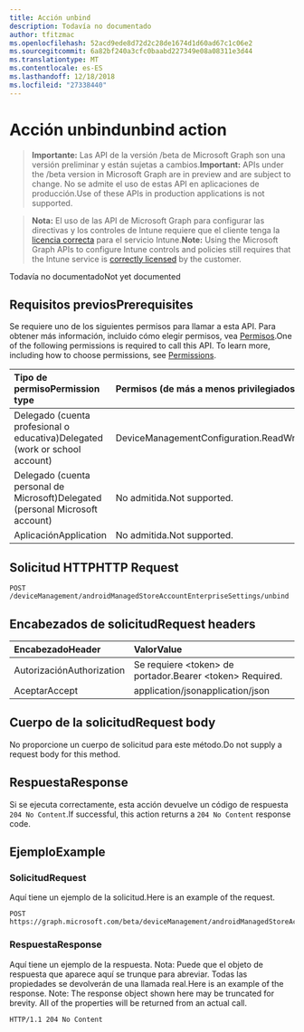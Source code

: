 ```yaml
---
title: Acción unbind
description: Todavía no documentado
author: tfitzmac
ms.openlocfilehash: 52acd9ede8d72d2c28de1674d1d60ad67c1c06e2
ms.sourcegitcommit: 6a82bf240a3cfc0baabd227349e08a08311e3d44
ms.translationtype: MT
ms.contentlocale: es-ES
ms.lasthandoff: 12/18/2018
ms.locfileid: "27338440"
---
```

# <a name="unbind-action"></a><span data-ttu-id="b9800-103">Acción unbind</span><span class="sxs-lookup"><span data-stu-id="b9800-103">unbind action</span></span>

> <span data-ttu-id="b9800-104">**Importante:** Las API de la versión /beta de Microsoft Graph son una versión preliminar y están sujetas a cambios.</span><span class="sxs-lookup"><span data-stu-id="b9800-104">**Important:** APIs under the /beta version in Microsoft Graph are in preview and are subject to change.</span></span> <span data-ttu-id="b9800-105">No se admite el uso de estas API en aplicaciones de producción.</span><span class="sxs-lookup"><span data-stu-id="b9800-105">Use of these APIs in production applications is not supported.</span></span>

> <span data-ttu-id="b9800-106">**Nota:** El uso de las API de Microsoft Graph para configurar las directivas y los controles de Intune requiere que el cliente tenga la [licencia correcta](https://go.microsoft.com/fwlink/?linkid=839381) para el servicio Intune.</span><span class="sxs-lookup"><span data-stu-id="b9800-106">**Note:** Using the Microsoft Graph APIs to configure Intune controls and policies still requires that the Intune service is [correctly licensed](https://go.microsoft.com/fwlink/?linkid=839381) by the customer.</span></span>

<span data-ttu-id="b9800-107">Todavía no documentado</span><span class="sxs-lookup"><span data-stu-id="b9800-107">Not yet documented</span></span>
## <a name="prerequisites"></a><span data-ttu-id="b9800-108">Requisitos previos</span><span class="sxs-lookup"><span data-stu-id="b9800-108">Prerequisites</span></span>
<span data-ttu-id="b9800-p102">Se requiere uno de los siguientes permisos para llamar a esta API. Para obtener más información, incluido cómo elegir permisos, vea [Permisos](/graph/permissions-reference).</span><span class="sxs-lookup"><span data-stu-id="b9800-p102">One of the following permissions is required to call this API. To learn more, including how to choose permissions, see [Permissions](/graph/permissions-reference).</span></span>

|<span data-ttu-id="b9800-111">Tipo de permiso</span><span class="sxs-lookup"><span data-stu-id="b9800-111">Permission type</span></span>|<span data-ttu-id="b9800-112">Permisos (de más a menos privilegiados)</span><span class="sxs-lookup"><span data-stu-id="b9800-112">Permissions (from most to least privileged)</span></span>|
|:---|:---|
|<span data-ttu-id="b9800-113">Delegado (cuenta profesional o educativa)</span><span class="sxs-lookup"><span data-stu-id="b9800-113">Delegated (work or school account)</span></span>|<span data-ttu-id="b9800-114">DeviceManagementConfiguration.ReadWrite.All</span><span class="sxs-lookup"><span data-stu-id="b9800-114">DeviceManagementConfiguration.ReadWrite.All</span></span>|
|<span data-ttu-id="b9800-115">Delegado (cuenta personal de Microsoft)</span><span class="sxs-lookup"><span data-stu-id="b9800-115">Delegated (personal Microsoft account)</span></span>|<span data-ttu-id="b9800-116">No admitida.</span><span class="sxs-lookup"><span data-stu-id="b9800-116">Not supported.</span></span>|
|<span data-ttu-id="b9800-117">Aplicación</span><span class="sxs-lookup"><span data-stu-id="b9800-117">Application</span></span>|<span data-ttu-id="b9800-118">No admitida.</span><span class="sxs-lookup"><span data-stu-id="b9800-118">Not supported.</span></span>|

## <a name="http-request"></a><span data-ttu-id="b9800-119">Solicitud HTTP</span><span class="sxs-lookup"><span data-stu-id="b9800-119">HTTP Request</span></span>
<!-- {
  "blockType": "ignored"
}
-->
``` http
POST /deviceManagement/androidManagedStoreAccountEnterpriseSettings/unbind
```

## <a name="request-headers"></a><span data-ttu-id="b9800-120">Encabezados de solicitud</span><span class="sxs-lookup"><span data-stu-id="b9800-120">Request headers</span></span>
|<span data-ttu-id="b9800-121">Encabezado</span><span class="sxs-lookup"><span data-stu-id="b9800-121">Header</span></span>|<span data-ttu-id="b9800-122">Valor</span><span class="sxs-lookup"><span data-stu-id="b9800-122">Value</span></span>|
|:---|:---|
|<span data-ttu-id="b9800-123">Autorización</span><span class="sxs-lookup"><span data-stu-id="b9800-123">Authorization</span></span>|<span data-ttu-id="b9800-124">Se requiere &lt;token&gt; de portador.</span><span class="sxs-lookup"><span data-stu-id="b9800-124">Bearer &lt;token&gt; Required.</span></span>|
|<span data-ttu-id="b9800-125">Aceptar</span><span class="sxs-lookup"><span data-stu-id="b9800-125">Accept</span></span>|<span data-ttu-id="b9800-126">application/json</span><span class="sxs-lookup"><span data-stu-id="b9800-126">application/json</span></span>|

## <a name="request-body"></a><span data-ttu-id="b9800-127">Cuerpo de la solicitud</span><span class="sxs-lookup"><span data-stu-id="b9800-127">Request body</span></span>
<span data-ttu-id="b9800-128">No proporcione un cuerpo de solicitud para este método.</span><span class="sxs-lookup"><span data-stu-id="b9800-128">Do not supply a request body for this method.</span></span>

## <a name="response"></a><span data-ttu-id="b9800-129">Respuesta</span><span class="sxs-lookup"><span data-stu-id="b9800-129">Response</span></span>
<span data-ttu-id="b9800-130">Si se ejecuta correctamente, esta acción devuelve un código de respuesta `204 No Content`.</span><span class="sxs-lookup"><span data-stu-id="b9800-130">If successful, this action returns a `204 No Content` response code.</span></span>

## <a name="example"></a><span data-ttu-id="b9800-131">Ejemplo</span><span class="sxs-lookup"><span data-stu-id="b9800-131">Example</span></span>
### <a name="request"></a><span data-ttu-id="b9800-132">Solicitud</span><span class="sxs-lookup"><span data-stu-id="b9800-132">Request</span></span>
<span data-ttu-id="b9800-133">Aquí tiene un ejemplo de la solicitud.</span><span class="sxs-lookup"><span data-stu-id="b9800-133">Here is an example of the request.</span></span>
``` http
POST https://graph.microsoft.com/beta/deviceManagement/androidManagedStoreAccountEnterpriseSettings/unbind
```

### <a name="response"></a><span data-ttu-id="b9800-134">Respuesta</span><span class="sxs-lookup"><span data-stu-id="b9800-134">Response</span></span>
<span data-ttu-id="b9800-p103">Aquí tiene un ejemplo de la respuesta. Nota: Puede que el objeto de respuesta que aparece aquí se trunque para abreviar. Todas las propiedades se devolverán de una llamada real.</span><span class="sxs-lookup"><span data-stu-id="b9800-p103">Here is an example of the response. Note: The response object shown here may be truncated for brevity. All of the properties will be returned from an actual call.</span></span>
``` http
HTTP/1.1 204 No Content
```





